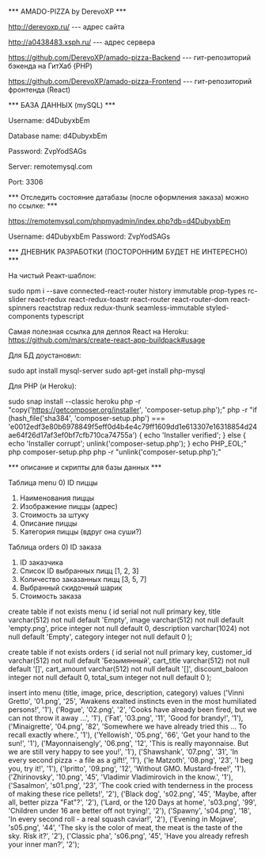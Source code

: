 *** AMADO-PIZZA by DerevoXP ***

http://derevoxp.ru/ --- адрес сайта

http://a0438483.xsph.ru/ --- адрес сервера

https://github.com/DerevoXP/amado-pizza-Backend --- гит-репозиторий бэкенда на ГитХаб (PHP)

https://github.com/DerevoXP/amado-pizza-Frontend --- гит-репозиторий фронтенда (React)

*** БАЗА ДАННЫХ (mySQL) ***

Username: d4DubyxbEm

Database name: d4DubyxbEm

Password: ZvpYodSAGs

Server: remotemysql.com

Port: 3306

*** Отследить состояние датабазы (после оформления заказа) можно по ссылке: ***

https://remotemysql.com/phpmyadmin/index.php?db=d4DubyxbEm

Username: d4DubyxbEm
Password: ZvpYodSAGs


*** ДНЕВНИК РАЗРАБОТКИ (ПОСТОРОННИМ БУДЕТ НЕ ИНТЕРЕСНО) ***

На чистый Реакт-шаблон:

sudo npm i --save connected-react-router history immutable prop-types rc-slider react-redux react-redux-toastr react-router react-router-dom react-spinners reactstrap redux redux-thunk seamless-immutable styled-components typescript

Самая полезная ссылка для деплоя React на Heroku: https://github.com/mars/create-react-app-buildpack#usage

Для БД доустановил:

sudo apt install mysql-server
sudo apt-get install php-mysql

Для PHP (и Heroku):

sudo snap install --classic heroku
php -r "copy('https://getcomposer.org/installer', 'composer-setup.php');"
php -r "if (hash_file('sha384', 'composer-setup.php') === 'e0012edf3e80b6978849f5eff0d4b4e4c79ff1609dd1e613307e16318854d24ae64f26d17af3ef0bf7cfb710ca74755a') { echo 'Installer verified'; } else { echo 'Installer corrupt'; unlink('composer-setup.php'); } echo PHP_EOL;"
php composer-setup.php
php -r "unlink('composer-setup.php');"

*** описание и скрипты для базы данных ***

Таблица menu
0) ID пиццы
1) Наименования пиццы
2) Изображение пиццы (адрес)
3) Стоимость за штуку
4) Описание пиццы
5) Категория пиццы (вдруг она суши?)

Таблица orders
0) ID заказа
1) ID заказчика
2) Список ID выбранных пицц [1, 2, 3]
3) Количество заказанных пицц [3, 5, 7]
6) Выбранный скидочный шарик
7) Стоимость заказа

create table if not exists menu
(
	id serial not null primary key,
	title varchar(512) not null default 'Empty',
	image varchar(512) not null default 'empty.png',
	price integer not null default 0,
	description varchar(1024) not null default 'Empty',
	category integer not null default 0
);

create table if not exists orders
(
	id serial not null primary key,
	customer_id varchar(512) not null default 'Безымянный',
	cart_title varchar(512) not null default '[]',
	cart_amount varchar(512) not null default '[]',
	discount_baloon integer not null default 0,
	total_sum integer not null default 0
);

insert into menu (title, image, price, description, category) values 
('Vinni Gretto', '01.png', '25', 'Awakens exalted instincts even in the most humiliated persons!', '1'),
('Rogue', '02.png', '2', 'Cooks have already been fired, but we can not throw it away ...', '1'),
('Fat', '03.png', '11', 'Good for brandy!', '1'),
('Minaigrette', '04.png', '82', 'Somewhere we have already tried this ... To recall exactly where.', '1'),
('Yellowish', '05.png', '66', 'Get your hand to the sun!', '1'),
('Mayonnaisengly', '06.png', '12', 'This is really mayonnaise. But we are still very happy to see you!', '1'),
('Shawshank', '07.png', '31', 'In every second pizza - a file as a gift!', '1'),
('le Matzoth', '08.png', '23', 'I beg you, try it!', '1'),
('Ipritto', '09.png', '12', 'Without GMO. Mustard-free!', '1'),
('Zhirinovsky', '10.png', '45', 'Vladimir Vladimirovich in the know.', '1'),
('Sasalmon', 's01.png', '23', 'The cook cried with tenderness in the process of making these rice pellets!', '2'),
('Black dog', 's02.png', '45', 'Maybe, after all, better pizza "Fat"?', '2'),
('Lard, or the 120 Days at home', 's03.png', '99', 'Children under 16 are better off not trying!', '2'),
('Spawny', 's04.png', '18', 'In every second roll - a real squash caviar!', '2'),
('Evening in Mojave', 's05.png', '44', 'The sky is the color of meat, the meat is the taste of the sky. Risk it?', '2'),
('Classic pha', 's06.png', '45', 'Have you already refresh your inner man?', '2');